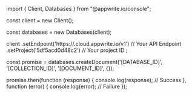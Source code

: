 import { Client, Databases } from "@appwrite.io/console";

const client = new Client();

const databases = new Databases(client);

client
    .setEndpoint('https://<REGION>.cloud.appwrite.io/v1') // Your API Endpoint
    .setProject('5df5acd0d48c2') // Your project ID
;

const promise = databases.createDocument('[DATABASE_ID]', '[COLLECTION_ID]', '[DOCUMENT_ID]', {});

promise.then(function (response) {
    console.log(response); // Success
}, function (error) {
    console.log(error); // Failure
});